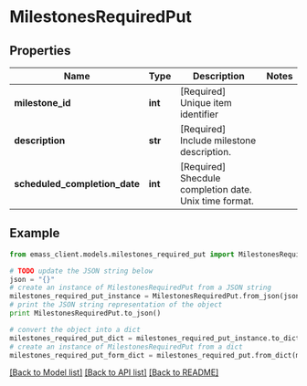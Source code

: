 # MilestonesRequiredPut


## Properties
Name | Type | Description | Notes
------------ | ------------- | ------------- | -------------
**milestone_id** | **int** | [Required] Unique item identifier | 
**description** | **str** | [Required] Include milestone description. | 
**scheduled_completion_date** | **int** | [Required] Shecdule completion date. Unix time format. | 

## Example

```python
from emass_client.models.milestones_required_put import MilestonesRequiredPut

# TODO update the JSON string below
json = "{}"
# create an instance of MilestonesRequiredPut from a JSON string
milestones_required_put_instance = MilestonesRequiredPut.from_json(json)
# print the JSON string representation of the object
print MilestonesRequiredPut.to_json()

# convert the object into a dict
milestones_required_put_dict = milestones_required_put_instance.to_dict()
# create an instance of MilestonesRequiredPut from a dict
milestones_required_put_form_dict = milestones_required_put.from_dict(milestones_required_put_dict)
```
[[Back to Model list]](../README.md#documentation-for-models) [[Back to API list]](../README.md#documentation-for-api-endpoints) [[Back to README]](../README.md)


